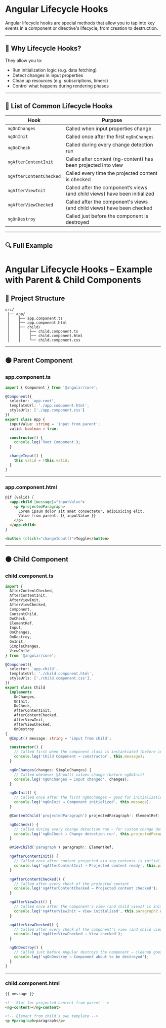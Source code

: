 
# Angular Lifecycle Hooks

Angular lifecycle hooks are special methods that allow you to tap into key events in a component or directive's lifecycle, from creation to destruction.

---

## 📌 Why Lifecycle Hooks?

They allow you to:
- Run initialization logic (e.g. data fetching)
- Detect changes in input properties
- Clean up resources (e.g. subscriptions, timers)
- Control what happens during rendering phases

---

## 🔄 List of Common Lifecycle Hooks

| Hook | Purpose |
|------|---------|
| `ngOnChanges` | Called when input properties change |
| `ngOnInit` | Called once after the first `ngOnChanges` |
| `ngDoCheck` | Called during every change detection run |
| `ngAfterContentInit` | Called after content (ng-content) has been projected into view |
| `ngAfterContentChecked` | Called every time the projected content is checked |
| `ngAfterViewInit` | Called after the component’s views (and child views) have been initialized |
| `ngAfterViewChecked` | Called after the component's views (and child views) have been checked |
| `ngOnDestroy` | Called just before the component is destroyed |

---

## 🔍 Full Example

# Angular Lifecycle Hooks – Example with Parent & Child Components



## 📂 Project Structure

```
src/
 ├── app/
 │    ├── app.component.ts
 │    ├── app.component.html
 │    ├── child/
 │    │    ├── child.component.ts
 │    │    ├── child.component.html
 │    │    └── child.component.css
```

---

## 🟢 Parent Component

### **app.component.ts**

```ts
import { Component } from '@angular/core';

@Component({
  selector: 'app-root',
  templateUrl: './app.component.html',
  styleUrls: ['./app.component.css']
})
export class App {
  inputValue: string = 'input from parent';
  valid: boolean = true;

  constructor() {
    console.log('Root Component');
  }

  changeInput() {
    this.valid = !this.valid;
  }
}
```

---

### **app.component.html**

```html
@if (valid) {
  <app-child [message]="inputValue">
    <p #projectedParagraph>
      Lorem ipsum dolor sit amet consectetur, adipisicing elit.
      Value from parent: {{ inputValue }}
    </p>
  </app-child>
}

<button (click)="changeInput()">Toggle</button>
```

---

## 🟠 Child Component

### **child.component.ts**

```ts
import {
  AfterContentChecked,
  AfterContentInit,
  AfterViewInit,
  AfterViewChecked,
  Component,
  ContentChild,
  DoCheck,
  ElementRef,
  Input,
  OnChanges,
  OnDestroy,
  OnInit,
  SimpleChanges,
  ViewChild
} from '@angular/core';

@Component({
  selector: 'app-child',
  templateUrl: './child.component.html',
  styleUrls: ['./child.component.css'],
})
export class Child
  implements
    OnChanges,
    OnInit,
    DoCheck,
    AfterContentInit,
    AfterContentChecked,
    AfterViewInit,
    AfterViewChecked,
    OnDestroy
{
  @Input() message: string = 'input from child';

  constructor() {
    // Called first when the component class is instantiated (before inputs are set)
    console.log('Child Component → constructor', this.message);
  }

  ngOnChanges(changes: SimpleChanges) {
    // Called whenever @Input() values change (before ngOnInit)
    console.log('ngOnChanges → Input changed', changes);
  }

  ngOnInit() {
    // Called once after the first ngOnChanges – good for initialization logic
    console.log('ngOnInit → Component initialized', this.message);
  }

  @ContentChild('projectedParagraph') projectedParagraph!: ElementRef;

  ngDoCheck() {
    // Called during every change detection run – for custom change detection
    console.log('ngDoCheck → Change detection run', this.projectedParagraph);
  }

  @ViewChild('paragraph') paragraph!: ElementRef;

  ngAfterContentInit() {
    // Called once after content projected via <ng-content> is initialized
    console.log('ngAfterContentInit → Projected content ready', this.projectedParagraph?.nativeElement);
  }

  ngAfterContentChecked() {
    // Called after every check of the projected content
    console.log('ngAfterContentChecked → Projected content checked');
  }

  ngAfterViewInit() {
    // Called once after the component's view (and child views) is initialized
    console.log('ngAfterViewInit → View initialized', this.paragraph?.nativeElement);
  }

  ngAfterViewChecked() {
    // Called after every check of the component's view (and child views)
    console.log('ngAfterViewChecked → View checked');
  }

  ngOnDestroy() {
    // Called just before Angular destroys the component – cleanup goes here
    console.log('ngOnDestroy → Component about to be destroyed');
  }
}
```

---

### **child.component.html**

```html
{{ message }}

<!-- Slot for projected content from parent -->
<ng-content></ng-content>

<!-- Element from child's own template -->
<p #paragraph>paragraph</p>
```
